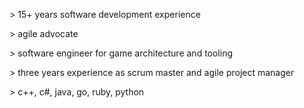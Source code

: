 \> 15+ years software development experience

\> agile advocate

\> software engineer for game architecture and tooling

\> three years experience as scrum master and agile project manager

\> c++, c#, java, go, ruby, python
